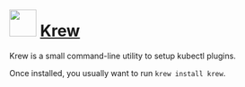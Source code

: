 # <img src="https://cdn.jsdelivr.net/gh/chocolatey-community/chocolatey-coreteampackages@41192e481c43d0a98a3eb57119f7c817892d9f0d/icons/krew.svg" width="48" height="48"/> [Krew](https://chocolatey.org/packages/krew)

Krew is a small command-line utility to setup kubectl plugins.

Once installed, you usually want to run `krew install krew`.
